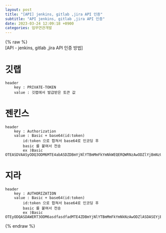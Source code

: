 ```yaml
---  
layout: post  
title: "[API] jenkins, gitlab ,jira API 인증"  
subtitle: "API jenkins, gitlab ,jira API 인증"  
date: 2023-03-24 12:09:18 +0900  
categories: 업무연관개발  
---  
```

{% raw %}  
[API - jenkins, gitlab ,jira API 인증 방법]  
  
# 깃랩  
	header   
		key : PRIVATE-TOKEN  
		value : 깃랩에서 발급받은 토큰 값  
  
# 젠킨스  
	header  
		key : Authorization  
		value : Basic + base64(id:token)  
			id:token 으로 합쳐서 base64로 인코딩 후  
			basic 를 붙여서 전송  
			ex )Basic OTEASDVAASyODQ3ODM6MTE4abASDZDBmYjNlYTBmMmFkYmNkWEQERQWRNzAwODZlYjBmNzU2ZjVjMA==  
  
# 지라  
	header  
		key : AUTHORIZATION  
		value : Basic + base64(id:token)  
			id:token 으로 합쳐서 base64로 인코딩 후  
			basic 를 붙여서 전송  
			ex )Basic OTEyODQASDAWERT3ODM6asdfasdfadMTE4ZDBmYjNlYTBmMmFkYmNkNzAwODZlASDASEYjBmNzU2ZjVjMA==  
  
{% endraw %}